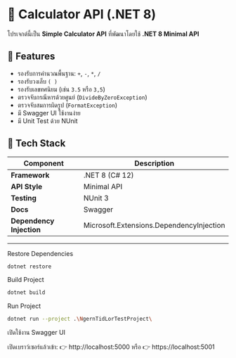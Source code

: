 # 🧮 Calculator API (.NET 8)

โปรเจกต์นี้เป็น **Simple Calculator API** ที่พัฒนาโดยใช้ **.NET 8 Minimal API**

## 🚀 Features

- รองรับการคำนวณพื้นฐาน: `+`, `-`, `*`, `/`
- รองรับวงเล็บ `( )`
- รองรับเลขทศนิยม (เช่น `3.5` หรือ `3,5`)
- ตรวจจับกรณีหารด้วยศูนย์ (`DivideByZeroException`)
- ตรวจจับสมการผิดรูป (`FormatException`)
- มี Swagger UI ใช้งานง่าย
- มี Unit Test ด้วย NUnit

## 🧰 Tech Stack

| Component                | Description                              |
| ------------------------ | ---------------------------------------- |
| **Framework**            | .NET 8 (C# 12)                           |
| **API Style**            | Minimal API                              |
| **Testing**              | NUnit 3                                  |
| **Docs**                 | Swagger                                  |
| **Dependency Injection** | Microsoft.Extensions.DependencyInjection |

---

Restore Dependencies

```bash
dotnet restore
```

Build Project

```bash
dotnet build
```

Run Project

```bash
dotnet run --project .\NgernTidLorTestProject\
```

เปิดใช้งาน Swagger UI

เปิดเบราว์เซอร์แล้วเข้า:
👉 http://localhost:5000
หรือ
👉 https://localhost:5001
